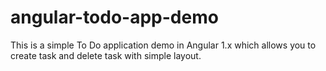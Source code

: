 # angular-todo-app-demo
This is a simple To Do application demo in Angular 1.x which allows you to create task and delete task with simple layout.
